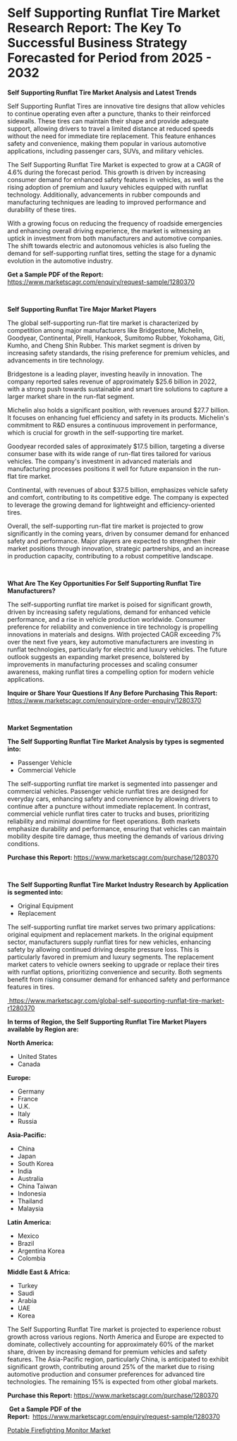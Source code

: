<p><h1>Self Supporting Runflat Tire Market Research Report: The Key To Successful Business Strategy Forecasted for Period from 2025 - 2032</h1></p><p><strong>Self Supporting Runflat Tire Market Analysis and Latest Trends</strong></p>
<p><p>Self Supporting Runflat Tires are innovative tire designs that allow vehicles to continue operating even after a puncture, thanks to their reinforced sidewalls. These tires can maintain their shape and provide adequate support, allowing drivers to travel a limited distance at reduced speeds without the need for immediate tire replacement. This feature enhances safety and convenience, making them popular in various automotive applications, including passenger cars, SUVs, and military vehicles.</p><p>The Self Supporting Runflat Tire Market is expected to grow at a CAGR of 4.6% during the forecast period. This growth is driven by increasing consumer demand for enhanced safety features in vehicles, as well as the rising adoption of premium and luxury vehicles equipped with runflat technology. Additionally, advancements in rubber compounds and manufacturing techniques are leading to improved performance and durability of these tires. </p><p>With a growing focus on reducing the frequency of roadside emergencies and enhancing overall driving experience, the market is witnessing an uptick in investment from both manufacturers and automotive companies. The shift towards electric and autonomous vehicles is also fueling the demand for self-supporting runflat tires, setting the stage for a dynamic evolution in the automotive industry.</p></p>
<p><strong>Get a Sample PDF of the Report:&nbsp;</strong> <a href="https://www.marketscagr.com/enquiry/request-sample/1280370?utm_campaign=2946&utm_medium=2&utm_source=Github&utm_content=ia&utm_term=24032025&utm_id=self-supporting-runflat-tire">https://www.marketscagr.com/enquiry/request-sample/1280370</a></p>
<p>&nbsp;</p>
<p><strong>Self Supporting Runflat Tire Major Market Players</strong></p>
<p><p>The global self-supporting run-flat tire market is characterized by competition among major manufacturers like Bridgestone, Michelin, Goodyear, Continental, Pirelli, Hankook, Sumitomo Rubber, Yokohama, Giti, Kumho, and Cheng Shin Rubber. This market segment is driven by increasing safety standards, the rising preference for premium vehicles, and advancements in tire technology.</p><p>Bridgestone is a leading player, investing heavily in innovation. The company reported sales revenue of approximately $25.6 billion in 2022, with a strong push towards sustainable and smart tire solutions to capture a larger market share in the run-flat segment. </p><p>Michelin also holds a significant position, with revenues around $27.7 billion. It focuses on enhancing fuel efficiency and safety in its products. Michelin's commitment to R&D ensures a continuous improvement in performance, which is crucial for growth in the self-supporting tire market.</p><p>Goodyear recorded sales of approximately $17.5 billion, targeting a diverse consumer base with its wide range of run-flat tires tailored for various vehicles. The company's investment in advanced materials and manufacturing processes positions it well for future expansion in the run-flat tire market.</p><p>Continental, with revenues of about $37.5 billion, emphasizes vehicle safety and comfort, contributing to its competitive edge. The company is expected to leverage the growing demand for lightweight and efficiency-oriented tires.</p><p>Overall, the self-supporting run-flat tire market is projected to grow significantly in the coming years, driven by consumer demand for enhanced safety and performance. Major players are expected to strengthen their market positions through innovation, strategic partnerships, and an increase in production capacity, contributing to a robust competitive landscape.</p></p>
<p>&nbsp;</p>
<p><strong>What Are The Key Opportunities For Self Supporting Runflat Tire Manufacturers?</strong></p>
<p><p>The self-supporting runflat tire market is poised for significant growth, driven by increasing safety regulations, demand for enhanced vehicle performance, and a rise in vehicle production worldwide. Consumer preference for reliability and convenience in tire technology is propelling innovations in materials and designs. With projected CAGR exceeding 7% over the next five years, key automotive manufacturers are investing in runflat technologies, particularly for electric and luxury vehicles. The future outlook suggests an expanding market presence, bolstered by improvements in manufacturing processes and scaling consumer awareness, making runflat tires a compelling option for modern vehicle applications.</p></p>
<p><strong>Inquire or Share Your Questions If Any Before Purchasing This Report:</strong> <a href="https://www.marketscagr.com/enquiry/pre-order-enquiry/1280370?utm_campaign=2946&utm_medium=2&utm_source=Github&utm_content=ia&utm_term=24032025&utm_id=self-supporting-runflat-tire">https://www.marketscagr.com/enquiry/pre-order-enquiry/1280370</a></p>
<p>&nbsp;</p>
<p><strong>Market Segmentation</strong></p>
<p><strong>The Self Supporting Runflat Tire Market Analysis by types is segmented into:</strong></p>
<p><ul><li>Passenger Vehicle</li><li>Commercial Vehicle</li></ul></p>
<p><p>The self-supporting runflat tire market is segmented into passenger and commercial vehicles. Passenger vehicle runflat tires are designed for everyday cars, enhancing safety and convenience by allowing drivers to continue after a puncture without immediate replacement. In contrast, commercial vehicle runflat tires cater to trucks and buses, prioritizing reliability and minimal downtime for fleet operations. Both markets emphasize durability and performance, ensuring that vehicles can maintain mobility despite tire damage, thus meeting the demands of various driving conditions.</p></p>
<p><strong>Purchase this Report:&nbsp;</strong><a href="https://www.marketscagr.com/purchase/1280370?utm_campaign=2946&utm_medium=2&utm_source=Github&utm_content=ia&utm_term=24032025&utm_id=self-supporting-runflat-tire">https://www.marketscagr.com/purchase/1280370</a></p>
<p>&nbsp;</p>
<p><strong>The Self Supporting Runflat Tire Market Industry Research by Application is segmented into:</strong></p>
<p><ul><li>Original Equipment</li><li>Replacement</li></ul></p>
<p><p>The self-supporting runflat tire market serves two primary applications: original equipment and replacement markets. In the original equipment sector, manufacturers supply runflat tires for new vehicles, enhancing safety by allowing continued driving despite pressure loss. This is particularly favored in premium and luxury segments. The replacement market caters to vehicle owners seeking to upgrade or replace their tires with runflat options, prioritizing convenience and security. Both segments benefit from rising consumer demand for enhanced safety and performance features in tires.</p></p>
<p><a href="https://www.marketscagr.com/global-self-supporting-runflat-tire-market-r1280370?utm_campaign=2946&utm_medium=2&utm_source=Github&utm_content=ia&utm_term=24032025&utm_id=self-supporting-runflat-tire">&nbsp;https://www.marketscagr.com/global-self-supporting-runflat-tire-market-r1280370</a></p>
<p><strong>In terms of Region, the Self Supporting Runflat Tire Market Players available by Region are:</strong></p>
<p>
    <p> <strong> North America: </strong>
        <ul>
            <li>United States</li>
            <li>Canada</li>
        </ul>
        </p> 
    <p> <strong> Europe: </strong>
        <ul>
            <li>Germany</li>
            <li>France</li>
            <li>U.K.</li>
            <li>Italy</li>
            <li>Russia</li>
        </ul>
        </p> 
    <p> <strong> Asia-Pacific: </strong>
        <ul>
            <li>China</li>
            <li>Japan</li>
            <li>South Korea</li>
            <li>India</li>
            <li>Australia</li>
            <li>China Taiwan</li>
            <li>Indonesia</li>
            <li>Thailand</li>
            <li>Malaysia</li>
        </ul>
        </p> 
    <p> <strong> Latin America: </strong>
        <ul>
            <li>Mexico</li>
            <li>Brazil</li>
            <li>Argentina Korea</li>
            <li>Colombia</li>
        </ul>
        </p> 
    <p> <strong> Middle East & Africa: </strong>
        <ul>
            <li>Turkey</li>
            <li>Saudi</li>
            <li>Arabia</li>
            <li>UAE</li>
            <li>Korea</li>
        </ul>
    </p>
    </p>
<p><p>The Self Supporting Runflat Tire market is projected to experience robust growth across various regions. North America and Europe are expected to dominate, collectively accounting for approximately 60% of the market share, driven by increasing demand for premium vehicles and safety features. The Asia-Pacific region, particularly China, is anticipated to exhibit significant growth, contributing around 25% of the market due to rising automotive production and consumer preferences for advanced tire technologies. The remaining 15% is expected from other global markets.</p></p>
<p><strong>Purchase this Report: </strong><a href="https://www.marketscagr.com/purchase/1280370?utm_campaign=2946&utm_medium=2&utm_source=Github&utm_content=ia&utm_term=24032025&utm_id=self-supporting-runflat-tire">https://www.marketscagr.com/purchase/1280370</a></p>
<p>&nbsp;<strong>Get a Sample PDF of the Report:&nbsp;&nbsp;</strong><a href="https://www.marketscagr.com/enquiry/request-sample/1280370?utm_campaign=2946&utm_medium=2&utm_source=Github&utm_content=ia&utm_term=24032025&utm_id=self-supporting-runflat-tire">https://www.marketscagr.com/enquiry/request-sample/1280370</a></p>
<p><strong></strong></p>
<p><p><a href="https://github.com/klaassenmackenzie6/Market-Research-Report-List-1/blob/main/potable-firefighting-monitor-market.md?utm_campaign=2946&utm_medium=2&utm_source=Github&utm_content=ia&utm_term=24032025&utm_id=self-supporting-runflat-tire">Potable Firefighting Monitor Market</a></p></p>